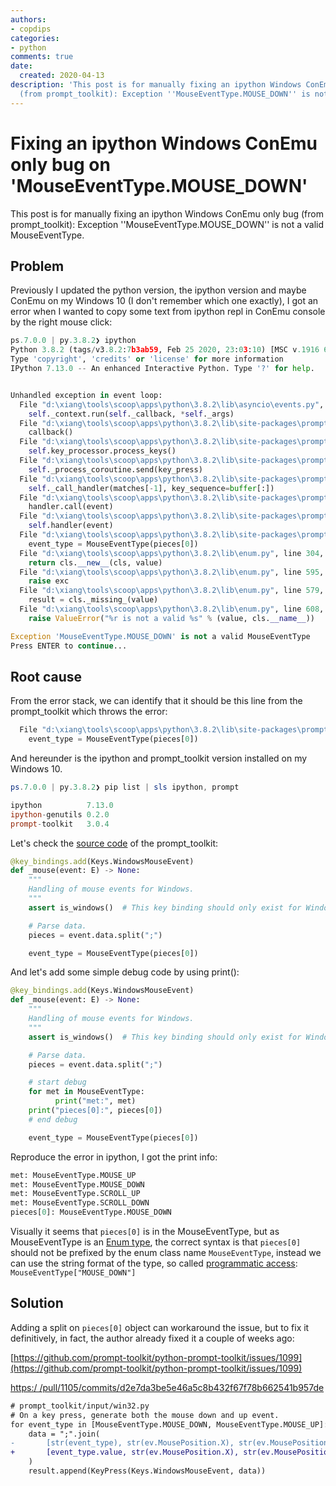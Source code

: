 ```yaml
---
authors:
- copdips
categories:
- python
comments: true
date:
  created: 2020-04-13
description: 'This post is for manually fixing an ipython Windows ConEmu only bug
  (from prompt_toolkit): Exception ''MouseEventType.MOUSE_DOWN'' is not a valid MouseEventType'
---
```


# Fixing an ipython Windows ConEmu only bug on 'MouseEventType.MOUSE_DOWN'

This post is for manually fixing an ipython Windows ConEmu only bug (from prompt_toolkit): Exception ''MouseEventType.MOUSE_DOWN'' is not a valid MouseEventType.

<!-- more -->

## Problem

Previously I updated the python version, the ipython version and maybe ConEmu on my Windows 10 (I don't remember which one exactly), I got an error when I wanted to copy some text from ipython repl in ConEmu console by the right mouse click:

```python
ps.7.0.0 | py.3.8.2❯ ipython
Python 3.8.2 (tags/v3.8.2:7b3ab59, Feb 25 2020, 23:03:10) [MSC v.1916 64 bit (AMD64)]
Type 'copyright', 'credits' or 'license' for more information
IPython 7.13.0 -- An enhanced Interactive Python. Type '?' for help.


Unhandled exception in event loop:
  File "d:\xiang\tools\scoop\apps\python\3.8.2\lib\asyncio\events.py", line 81, in _run
    self._context.run(self._callback, *self._args)
  File "d:\xiang\tools\scoop\apps\python\3.8.2\lib\site-packages\prompt_toolkit\input\win32.py", line 512, in ready
    callback()
  File "d:\xiang\tools\scoop\apps\python\3.8.2\lib\site-packages\prompt_toolkit\application\application.py", line 653, in read_from_input
    self.key_processor.process_keys()
  File "d:\xiang\tools\scoop\apps\python\3.8.2\lib\site-packages\prompt_toolkit\key_binding\key_processor.py", line 274, in process_keys
    self._process_coroutine.send(key_press)
  File "d:\xiang\tools\scoop\apps\python\3.8.2\lib\site-packages\prompt_toolkit\key_binding\key_processor.py", line 186, in _process
    self._call_handler(matches[-1], key_sequence=buffer[:])
  File "d:\xiang\tools\scoop\apps\python\3.8.2\lib\site-packages\prompt_toolkit\key_binding\key_processor.py", line 329, in _call_handler
    handler.call(event)
  File "d:\xiang\tools\scoop\apps\python\3.8.2\lib\site-packages\prompt_toolkit\key_binding\key_bindings.py", line 101, in call
    self.handler(event)
  File "d:\xiang\tools\scoop\apps\python\3.8.2\lib\site-packages\prompt_toolkit\key_binding\bindings\mouse.py", line 128, in _mouse
    event_type = MouseEventType(pieces[0])
  File "d:\xiang\tools\scoop\apps\python\3.8.2\lib\enum.py", line 304, in __call__
    return cls.__new__(cls, value)
  File "d:\xiang\tools\scoop\apps\python\3.8.2\lib\enum.py", line 595, in __new__
    raise exc
  File "d:\xiang\tools\scoop\apps\python\3.8.2\lib\enum.py", line 579, in __new__
    result = cls._missing_(value)
  File "d:\xiang\tools\scoop\apps\python\3.8.2\lib\enum.py", line 608, in _missing_
    raise ValueError("%r is not a valid %s" % (value, cls.__name__))

Exception 'MouseEventType.MOUSE_DOWN' is not a valid MouseEventType
Press ENTER to continue...
```

## Root cause

From the error stack, we can identify that it should be this line from the prompt_toolkit which throws the error:

```python
  File "d:\xiang\tools\scoop\apps\python\3.8.2\lib\site-packages\prompt_toolkit\key_binding\bindings\mouse.py", line 128, in _mouse
    event_type = MouseEventType(pieces[0])
```

And hereunder is the ipython and prompt_toolkit version installed on my Windows 10.

```powershell
ps.7.0.0 | py.3.8.2❯ pip list | sls ipython, prompt

ipython          7.13.0
ipython-genutils 0.2.0
prompt-toolkit   3.0.4
```

Let's check the [source code](https://github.com/prompt-toolkit/python-prompt-toolkit/blob/dcc7adf0d5bcd0fd9db32ade713caaa56edbf757/prompt_toolkit/key_binding/bindings/mouse.py#L126) of the prompt_toolkit:

```python
@key_bindings.add(Keys.WindowsMouseEvent)
def _mouse(event: E) -> None:
    """
    Handling of mouse events for Windows.
    """
    assert is_windows()  # This key binding should only exist for Windows.

    # Parse data.
    pieces = event.data.split(";")

    event_type = MouseEventType(pieces[0])
```

And let's add some simple debug code by using print():

```python
@key_bindings.add(Keys.WindowsMouseEvent)
def _mouse(event: E) -> None:
    """
    Handling of mouse events for Windows.
    """
    assert is_windows()  # This key binding should only exist for Windows.

    # Parse data.
    pieces = event.data.split(";")

    # start debug
    for met in MouseEventType:
          print("met:", met)
    print("pieces[0]:", pieces[0])
    # end debug

    event_type = MouseEventType(pieces[0])
```

Reproduce the error in ipython, I got the print info:

```python
met: MouseEventType.MOUSE_UP
met: MouseEventType.MOUSE_DOWN
met: MouseEventType.SCROLL_UP
met: MouseEventType.SCROLL_DOWN
pieces[0]: MouseEventType.MOUSE_DOWN
```

Visually it seems that `pieces[0]` is in the MouseEventType, but as MouseEventType is an [Enum type](https://docs.python.org/3.8/library/enum.html), the correct syntax is that `pieces[0]` should not be prefixed by the enum class name `MouseEventType`, instead we can use the string format of the type, so called [programmatic access](https://docs.python.org/3.8/library/enum.html#programmatic-access-to-enumeration-members-and-their-attributes): `MouseEventType["MOUSE_DOWN"]`

## Solution

Adding a split on `pieces[0]` object can workaround the issue, but to fix it definitively, in fact, the author already fixed it a couple of weeks ago:

[https://github.com/prompt-toolkit/python-prompt-toolkit/issues/1099](https://github.com/prompt-toolkit/python-prompt-toolkit/issues/1099)

[https:/
/pull/1105/commits/d2e7da3be5e46a5c8b432f67f78b662541b957de](https://github.com/prompt-toolkit/python-prompt-toolkit/pull/1105/commits/d2e7da3be5e46a5c8b432f67f78b662541b957de)

```diff
# prompt_toolkit/input/win32.py
# On a key press, generate both the mouse down and up event.
for event_type in [MouseEventType.MOUSE_DOWN, MouseEventType.MOUSE_UP]:
    data = ";".join(
-       [str(event_type), str(ev.MousePosition.X), str(ev.MousePosition.Y)]
+       [event_type.value, str(ev.MousePosition.X), str(ev.MousePosition.Y)]
    )
    result.append(KeyPress(Keys.WindowsMouseEvent, data))
```
